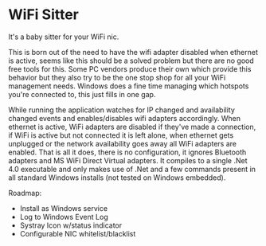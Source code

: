 # WiFi Sitter
It's a baby sitter for your WiFi nic.  

This is born out of the need to have the wifi adapter disabled when ethernet is
active, seems like this should be a solved problem but there are no good free
tools for this. Some PC vendors produce their own which provide this behavior
but they also try to be the one stop shop for all your WiFi management needs.
Windows does a fine time managing which hotspots you're connected to, this just
fills in one gap.

While running the application watches for IP changed and availability changed
events and enables/disables wifi adapters accordingly. When ethernet is active,
WiFi adapters are disabled if they've made a connection, if WiFi is active but
not connected it is left alone, when ethernet gets unplugged or the network
availability goes away all WiFi adapters are enabled. That is all it does,
there is no configuration, it ignores Bluetooth adapters and MS WiFi Direct
Virtual adapters. It compiles to a single .Net 4.0 executable and only makes
use of .Net and a few commands present in all standard Windows installs (not
tested on Windows embedded).

Roadmap:
* Install as Windows service
* Log to Windows Event Log
* Systray Icon w/status indicator
* Configurable NIC whitelist/blacklist 
